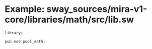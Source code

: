 # Example: sway_sources/mira-v1-core/libraries/math/src/lib.sw

```sway
library;

pub mod pool_math;

```
